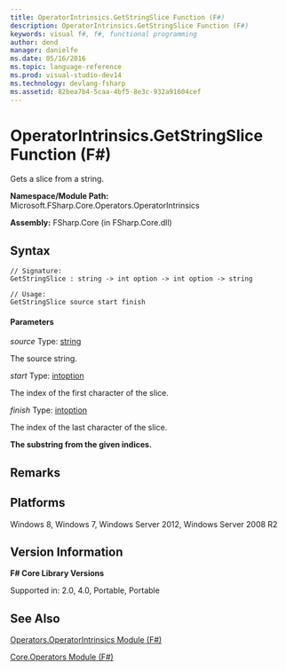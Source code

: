 ```yaml
---
title: OperatorIntrinsics.GetStringSlice Function (F#)
description: OperatorIntrinsics.GetStringSlice Function (F#)
keywords: visual f#, f#, functional programming
author: dend
manager: danielfe
ms.date: 05/16/2016
ms.topic: language-reference
ms.prod: visual-studio-dev14
ms.technology: devlang-fsharp
ms.assetid: 82bea7b4-5caa-4bf5-8e3c-932a91604cef 
---
```


# OperatorIntrinsics.GetStringSlice Function (F#)

Gets a slice from a string.

**Namespace/Module Path:** Microsoft.FSharp.Core.Operators.OperatorIntrinsics

**Assembly:** FSharp.Core (in FSharp.Core.dll)


## Syntax

```
// Signature:
GetStringSlice : string -> int option -> int option -> string

// Usage:
GetStringSlice source start finish
```

#### Parameters
*source*
Type: [string](https://msdn.microsoft.com/library/12b97856-ec80-4f70-a018-afb0753f755a)


The source string.


*start*
Type: [int](https://msdn.microsoft.com/library/025d5455-3622-4ea5-9573-3ecbd4ee1375)[option](https://msdn.microsoft.com/library/e5b1450c-2779-4c65-ae28-e7f740c37871)


The index of the first character of the slice.


*finish*
Type: [int](https://msdn.microsoft.com/library/025d5455-3622-4ea5-9573-3ecbd4ee1375)[option](https://msdn.microsoft.com/library/e5b1450c-2779-4c65-ae28-e7f740c37871)


The index of the last character of the slice.



**The substring from the given indices.**
## Remarks

## Platforms
Windows 8, Windows 7, Windows Server 2012, Windows Server 2008 R2


## Version Information
**F# Core Library Versions**

Supported in: 2.0, 4.0, Portable, Portable




## See Also
[Operators.OperatorIntrinsics Module &#40;F&#35;&#41;](Operators.OperatorIntrinsics-Module-%5BFSharp%5D.md)

[Core.Operators Module &#40;F&#35;&#41;](Core.Operators-Module-%5BFSharp%5D.md)

